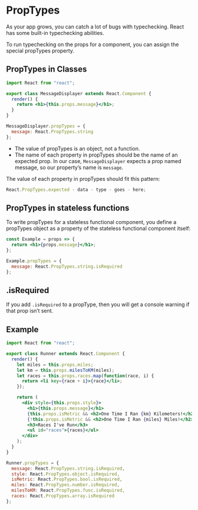 # PropTypes

As your app grows, you can catch a lot of bugs with typechecking. React has some built-in typechecking abilities.

To run typechecking on the props for a component, you can assign the special propTypes property.

## PropTypes in Classes

```jsx
import React from "react";

export class MessageDisplayer extends React.Component {
  render() {
    return <h1>{this.props.message}</h1>;
  }
}

MessageDisplayer.propTypes = {
  message: React.PropTypes.string
};
```

- The value of propTypes is an object, not a function.
- The name of each property in propTypes should be the name of an expected prop. In our case, `MessageDisplayer` expects a prop named message, so our property’s name is `message`.

The value of each property in propTypes should fit this pattern:

```jsx
React.PropTypes.expected - data - type - goes - here;
```

## PropTypes in stateless functions

To write propTypes for a stateless functional component, you define a propTypes object as a property of the stateless functional component itself:

```jsx
const Example = props => {
  return <h1>{props.message}</h1>;
};

Example.propTypes = {
  message: React.PropTypes.string.isRequired
};
```

## .isRequired

If you add `.isRequired` to a propType, then you will get a console warning if that prop isn’t sent.

## Example

```jsx
import React from "react";

export class Runner extends React.Component {
  render() {
    let miles = this.props.miles;
    let km = this.props.milesToKM(miles);
    let races = this.props.races.map(function(race, i) {
      return <li key={race + i}>{race}</li>;
    });

    return (
      <div style={this.props.style}>
        <h1>{this.props.message}</h1>
        {this.props.isMetric && <h2>One Time I Ran {km} Kilometers!</h2>}
        {!this.props.isMetric && <h2>One Time I Ran {miles} Miles!</h2>}
        <h3>Races I've Run</h3>
        <ul id="races">{races}</ul>
      </div>
    );
  }
}

Runner.propTypes = {
  message: React.PropTypes.string.isRequired,
  style: React.PropTypes.object.isRequired,
  isMetric: React.PropTypes.bool.isRequired,
  miles: React.PropTypes.number.isRequired,
  milesToKM: React.PropTypes.func.isRequired,
  races: React.PropTypes.array.isRequired
};
```
